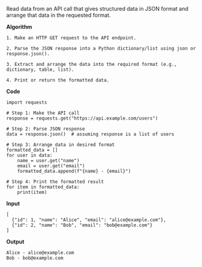 Read data from an API call that gives structured data in JSON format and arrange that data in the requested format.

**Algorithm**


```
1. Make an HTTP GET request to the API endpoint.

2. Parse the JSON response into a Python dictionary/list using json or response.json().

3. Extract and arrange the data into the required format (e.g., dictionary, table, list).

4. Print or return the formatted data.
```

**Code**

```
import requests

# Step 1: Make the API call
response = requests.get("https://api.example.com/users")

# Step 2: Parse JSON response
data = response.json()  # assuming response is a list of users

# Step 3: Arrange data in desired format
formatted_data = []
for user in data:
    name = user.get("name")
    email = user.get("email")
    formatted_data.append(f"{name} - {email}")

# Step 4: Print the formatted result
for item in formatted_data:
    print(item)

```

**Input**

```
[
  {"id": 1, "name": "Alice", "email": "alice@example.com"},
  {"id": 2, "name": "Bob", "email": "bob@example.com"}
]

```


**Output**

```
Alice - alice@example.com
Bob - bob@example.com

```
